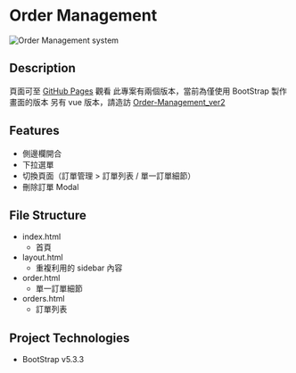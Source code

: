 # Order Management

![Order Management system](https://i.imgur.com/qnLVKg3.jpeg)

## Description

頁面可至 [GitHub Pages](https://chen19970221.github.io/Order-Management/) 觀看
此專案有兩個版本，當前為僅使用 BootStrap 製作畫面的版本
另有 vue 版本，請造訪 [Order-Management_ver2]([url](https://github.com/chen19970221/Order-Management_ver2))


## Features

- 側邊欄開合
- 下拉選單
- 切換頁面（訂單管理 > 訂單列表 / 單一訂單細節）
- 刪除訂單 Modal



## File Structure

- index.html
  - 首頁
- layout.html
  - 重複利用的 sidebar 內容
- order.html
  - 單一訂單細節
- orders.html
  - 訂單列表

## Project Technologies

- BootStrap v5.3.3
